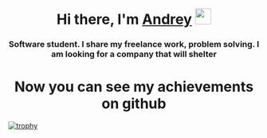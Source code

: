 <h1 align="center">Hi there, I'm <a href="https://vk.com/feelan" target="_blank">Andrey</a> 
<img src="https://github.com/blackcater/blackcater/raw/main/images/Hi.gif" height="32"/></h1>
<h3 align="center">Software student. I share my freelance work, problem solving. I am looking for a company that will shelter</h3>

<h1 align="center">Now you can see my achievements on github</h1>

[![trophy](https://github-profile-trophy.vercel.app/?username=Panfil-spb)](https://github.com/Panfil-spb/github-profile-trophy)
